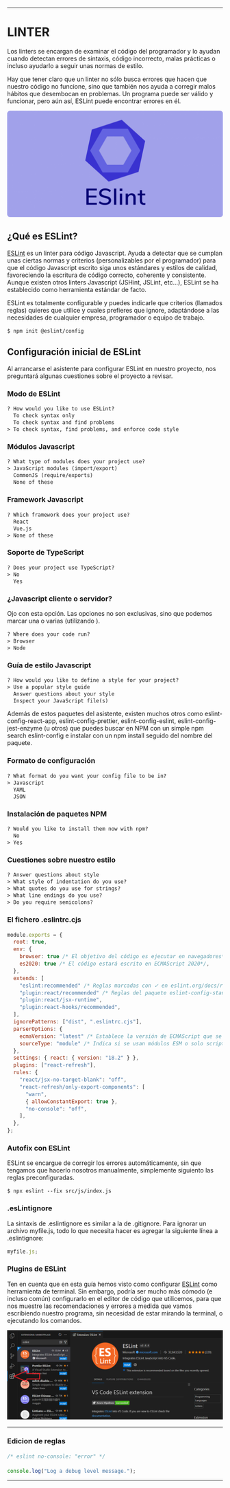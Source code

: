 <hr>

# LINTER

Los linters se encargan de examinar el código del programador y lo ayudan cuando detectan errores de sintaxis, código incorrecto, malas prácticas o incluso ayudarlo a seguir unas normas de estilo.

Hay que tener claro que un linter no sólo busca errores que hacen que nuestro código no funcione, sino que también nos ayuda a corregir malos hábitos que desembocan en problemas. Un programa puede ser válido y funcionar, pero aún así, ESLint puede encontrar errores en él.

<p align="center">
  <img width="" height="" src="./src/public/Eslint.png">
</p>

## ¿Qué es ESLint?

[ESLint](https://eslint.org) es un linter para código Javascript. Ayuda a detectar que se cumplan unas ciertas normas y criterios (personalizables por el programador) para que el código Javascript escrito siga unos estándares y estilos de calidad, favoreciendo la escritura de código correcto, coherente y consistente. Aunque existen otros linters Javascript (JSHint, JSLint, etc...), ESLint se ha establecido como herramienta estándar de facto.

ESLint es totalmente configurable y puedes indicarle que criterios (llamados reglas) quieres que utilice y cuales prefieres que ignore, adaptándose a las necesidades de cualquier empresa, programador o equipo de trabajo.

```
$ npm init @eslint/config
```

## Configuración inicial de ESLint

Al arrancarse el asistente para configurar ESLint en nuestro proyecto, nos preguntará algunas cuestiones sobre el proyecto a revisar.

### Modo de ESLint

```
? How would you like to use ESLint?
  To check syntax only
  To check syntax and find problems
> To check syntax, find problems, and enforce code style
```

### Módulos Javascript

```
? What type of modules does your project use?
> JavaScript modules (import/export)
  CommonJS (require/exports)
  None of these
```

### Framework Javascript

```
? Which framework does your project use?
  React
  Vue.js
> None of these
```

### Soporte de TypeScript

```
? Does your project use TypeScript?
> No
  Yes
```

### ¿Javascript cliente o servidor?

Ojo con esta opción. Las opciones no son exclusivas, sino que podemos marcar una o varias (utilizando ).

```
? Where does your code run?
> Browser
> Node
```

### Guía de estilo Javascript

```
? How would you like to define a style for your project?
> Use a popular style guide
  Answer questions about your style
  Inspect your JavaScript file(s)
```

Además de estos paquetes del asistente, existen muchos otros como eslint-config-react-app, eslint-config-prettier, eslint-config-eslint, eslint-config-jest-enzyme (u otros) que puedes buscar en NPM con un simple npm search eslint-config e instalar con un npm install seguido del nombre del paquete.

### Formato de configuración

```
? What format do you want your config file to be in?
> Javascript
  YAML
  JSON
```

### Instalación de paquetes NPM

```
? Would you like to install them now with npm?
  No
> Yes
```

### Cuestiones sobre nuestro estilo

```
? Answer questions about style
> What style of indentation do you use?
> What quotes do you use for strings?
> What line endings do you use?
> Do you require semicolons?
```

### El fichero .eslintrc.cjs

```cjs
module.exports = {
  root: true,
  env: {
    browser: true /* El objetivo del código es ejecutar en navegadores*/,
    es2020: true /* El código estará escrito en ECMAScript 2020*/,
  },
  extends: [
    "eslint:recommended" /* Reglas marcadas con ✓ en eslint.org/docs/rules/ */,
    "plugin:react/recommended" /* Reglas del paquete eslint-config-standard */,
    "plugin:react/jsx-runtime",
    "plugin:react-hooks/recommended",
  ],
  ignorePatterns: ["dist", ".eslintrc.cjs"],
  parserOptions: {
    ecmaVersion: "latest" /* Establece la versión de ECMAScript que se usará */,
    sourceType: "module" /* Indica si se usan módulos ESM o solo scripts */,
  },
  settings: { react: { version: "18.2" } },
  plugins: ["react-refresh"],
  rules: {
    "react/jsx-no-target-blank": "off",
    "react-refresh/only-export-components": [
      "warn",
      { allowConstantExport: true },
      "no-console": "off",
    ],
  },
};
```

### Autofix con ESLint

ESLint se encargue de corregir los errores automáticamente, sin que tengamos que hacerlo nosotros manualmente, simplemente siguiento las reglas preconfiguradas.

```
$ npx eslint --fix src/js/index.js

```

### .esLintignore

La sintaxis de .eslintignore es similar a la de .gitignore. Para ignorar un archivo myfile.js, todo lo que necesita hacer es agregar la siguiente línea a .eslintignore:

```js
myfile.js;
```

### Plugins de ESLint

Ten en cuenta que en esta guía hemos visto como configurar [ESLint](https://marketplace.visualstudio.com/items?itemName=dbaeumer.vscode-eslint) como herramienta de terminal. Sin embargo, podría ser mucho más cómodo (e incluso común) configurarlo en el editor de código que utilicemos, para que nos muestre las recomendaciones y errores a medida que vamos escribiendo nuestro programa, sin necesidad de estar mirando la terminal, o ejecutando los comandos.

<p align="center">
  <img width="" height="" src="./src/public/ESlint-Complementos.png">
</p>
<hr>

### Edicion de reglas

```js
/* eslint no-console: "error" */

console.log("Log a debug level message.");
```

<hr>
